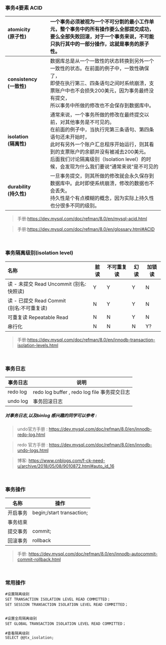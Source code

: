 ### 事务4要素 ACID



| atomicity<br/>(原子性)  &nbsp;&nbsp;&nbsp;&nbsp;&nbsp;&nbsp;&nbsp;&nbsp;&nbsp;&nbsp;&nbsp;&nbsp;&nbsp;&nbsp;&nbsp;&nbsp;&nbsp;&nbsp;&nbsp;&nbsp;&nbsp;&nbsp; | 一个事务必须被视为一个不可分割的最小工作单元，整个事务中的所有操作要么全部提交成功，<br/>要么全部失败回滚，对于一个事务来说，不可能只执行其中的一部分操作，这就是事务的原子性。 |
| :----------------------------------------------------------- | :----------------------------------------------------------- |
| **consistency<br/>(一致性)**                                 | 数据库总是从一个一致性的状态转换到另外一个一致性的状态。在前面的例子中，一致性确保了，<br/>即使在执行第三、四条语句之间时系统崩溃，支票账户中也不会损失200美元，因为事务最终没有提交，<br/>所以事务中所做的修改也不会保存到数据库中。<br/> |
| **isolation<br/>(隔离性)**                                   | 通常来说，一个事务所做的修改在最终提交以前，对其他事务是不可见的。<br/>在前面的例子中，当执行完第三条语句、第四条语句还未开始时，<br/>此时有另外一个账户汇总程序开始运行，则其看到的支票账户的余额并没有被减去200美元。<br/>后面我们讨论隔离级别（Isolation level）的时候，会发现为什么我们要说“通常来说”是不可见的<br/> |
| **durability<br/>(持久性)**                                  | 一旦事务提交，则其所做的修改就会永久保存到数据库中。此时即使系统崩溃，修改的数据也不会丢失。<br/>持久性是个有点模糊的概念，因为实际上持久性也分很多不同的级别。 |
> 手册:https://dev.mysql.com/doc/refman/8.0/en/mysql-acid.html

> 手册:https://dev.mysql.com/doc/refman/8.0/en/glossary.html#ACID

<br/>

### 事务隔离级别(isolation level)
| 名称                                          | 脏读 | 不可重复读 | 幻读 | 加锁读 |
| :-------------------------------------------- | ---- | ---------- | ---- | ------ |
| 读  - 未提交 Read Uncommit  (别名: 快照读)    | Y    | Y          | Y    | N      |
| 读 - 已提交 Read Commit <br>(别名:不可重复读) | N    | Y          | Y    | N      |
| 可重复读 Repeatable  Read                     | N    | N          | Y    | N      |
| 串行化                                        | N    | N          | N    | Y?     |


> 手册:https://dev.mysql.com/doc/refman/8.0/en/innodb-transaction-isolation-levels.html

<br/>

### 事务日志

| 事务日志 | 说明                                         |
| -------- | -------------------------------------------- |
| redo log | redo log buffer , redo log file 事务提交日志 |
| undo log | 事务回滚日志                                 |


##### 对事务日志,以及binlog 感兴趣的同学可以参考 :

> undo官方手册 : https://dev.mysql.com/doc/refman/8.0/en/innodb-redo-log.html

> redo 官方手册 : https://dev.mysql.com/doc/refman/8.0/en/innodb-undo-logs.html

> 博客:
> https://www.cnblogs.com/f-ck-need-u/archive/2018/05/08/9010872.html#auto_id_16


<br/>

### 事务操作

| 名称     | 操作                      |
| -------- | ------------------------- |
| 开启事务 | begin;/start transaction; |
| 事务结束 |                           |
| 提交事务 | commit;                   |
| 回滚事务 | rollback                  |

> 手册: <https://dev.mysql.com/doc/refman/8.0/en/innodb-autocommit-commit-rollback.html>

<br/>

### 常用操作

```
#设置隔离级别
SET TRANSACTION ISOLATION LEVEL READ COMMITTED；
SET SESSION TRANSACTION ISOLATION LEVEL READ COMMITTED；


#设置全局隔离级别
SET GLOBAL TRANSACTION ISOLATION LEVEL READ COMMITTED；

#查看隔离级别
SELECT @@tx_isolation;
```